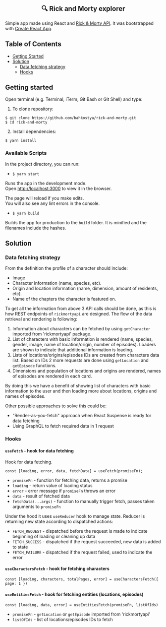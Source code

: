 <h2 align="center">🔍 Rick and Morty explorer</h2>

Simple app made using React and [Rick & Morty API](https://rickandmortyapi.com/). It was bootstrapped with [Create React App](https://github.com/facebook/create-react-app).

## Table of Contents

- [Getting Started](#getting-started)
- [Solution](#solution)
  - [Data fetching strategy](#data-fetching-strategy)
  - [Hooks](#hooks)

## Getting started

Open terminal (e.g. Terminal, iTerm, Git Bash or Git Shell) and type:

1. To clone repository:

```sh-session
$ git clone https://github.com/bahkostya/rick-and-morty.git
$ cd rick-and-morty
```

2. Install dependencies:

```sh-session
$ yarn install
```

### Available Scripts

In the project directory, you can run:

- ```sh-session
  $ yarn start
  ```

Runs the app in the development mode.<br>
Open [http://localhost:3000](http://localhost:3000) to view it in the browser.

The page will reload if you make edits.<br>
You will also see any lint errors in the console.

- ```sh-session
  $ yarn build
  ```

Builds the app for production to the `build` folder. It is minified and the filenames include the hashes.

## Solution

### Data fetching strategy

From the definition the profile of a character should include:

- Image
- Character information (name, species, etc).
- Origin and location information (name, dimension, amount of residents, etc).
- Name of the chapters the character is featured on.

To get all the information from above 3 API calls should be done, as this is how REST endpoints of `rickmortyapi` are designed. The flow of the data retrieval and rendering is following:

1. Information about characters can be fetched by using `getCharacter` imported from 'rickmortyapi' package.
2. List of characters with basic information is rendered (name, species, gender, image, name of location/origin, number of episodes). Loaders are shown to indicate that additional information is loading.
3. Lists of locations/origins/episodes IDs are created from characters data list. Based on IDs 2 more requests are done using `getLocation` and `getEpisode` functions.
4. Dimensions and population of locations and origins are rendered, names of episodes are rendered in each card.

By doing this we have a benefit of showing list of characters with basic information to the user and then loading more about locations, origins and names of episodes.

Other possible approaches to solve this could be:

- "Render-as-you-fetch" approach when React Suspense is ready for data fetching
- Using GraphQL to fetch required data in 1 request

### Hooks

#### `useFetch` - hook for data fetching

Hook for data fetching.

```
const [loading, error, data, fetchData] = useFetch(promiseFn);
```

- `promiseFn` - function for fetching data, returns a promise
- `loading` - return value of loading status
- `error` - error message if `promiseFn` throws an error
- `data` - result of fetched data
- `fetchData(...args)` - function to manually trigger fetch, passes taken arguments to `promiseFn`

Under the hood it uses `useReducer` hook to manage state. Reducer is returning new state according to dispatched actions:

- `FETCH_REQUEST` - dispatched before the request is made to indicate beginning of loading or cleaning up data
- `FETCH_SUCCESS` - dispatched if the request succeeded, new data is added to state
- `FETCH_FAILURE` - dispatched if the request failed, used to indicate the error

#### `useCharactersFetch` - hook for fetching characters

```
const [loading, characters, totalPages, error] = useCharactersFetch({ page: 1 })
```

#### `useEntitiesFetch` - hook for fetching entities (locations, episodes)

```
const [loading, data, error] = useEntitiesFetch(promiseFn, listOfIds)
```

- `promiseFn` - `getLocation` or `getEpisode` imported from 'rickmortyapi'
- `listOfIds` - list of locations/episodes IDs to fetch
